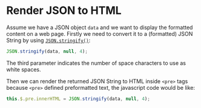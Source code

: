 # Render JSON to HTML

Assume we have a JSON object `data` and we want to display the formatted content on a web page. Firstly we need to convert it to a (formatted) JSON String by using [`JSON.stringify()`](https://developer.mozilla.org/en/docs/Web/JavaScript/Reference/Global_Objects/JSON/stringify):

```javascript
JSON.stringify(data, null, 4);
```

The third parameter indicates the number of space characters to use as white spaces.

Then we can render the returned JSON String to HTML inside `<pre>` tags because `<pre>` defined preformatted text, the javascript code would be like:

```javascript
this.$.pre.innerHTML = JSON.stringify(data, null, 4);
```
